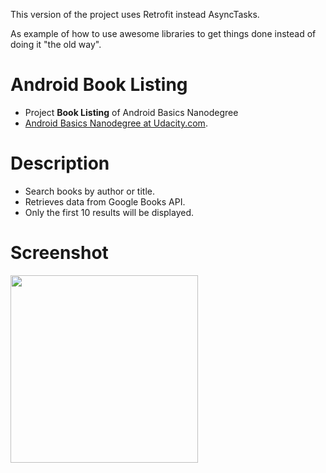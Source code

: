 This version of the project uses Retrofit instead AsyncTasks.

As example of how to use awesome libraries to get things done instead of doing it "the old way".

# Android Book Listing
- Project **Book Listing** of Android Basics Nanodegree
- [Android Basics Nanodegree at Udacity.com](https://www.udacity.com/course/android-basics-nanodegree-by-google--nd803).

# Description
- Search books by author or title. 
- Retrieves data from Google Books API. 
- Only the first 10 results will be displayed. 

# Screenshot
<img src="https://raw.githubusercontent.com/laramartin/android_book_listing/master/device-2016-09-13-213903.png" width="300"/>
